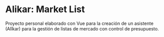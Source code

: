 # Alikar: Market List
Proyecto personal elaborado con Vue para la creación de un asistente (Alîkar) para la gestión de listas de mercado con control de presupuesto.